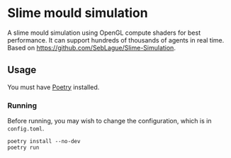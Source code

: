 # Slime mould simulation

A slime mould simulation using OpenGL compute shaders for best performance. It can support hundreds of thousands of agents in real time. Based on https://github.com/SebLague/Slime-Simulation.

## Usage

You must have [Poetry](https://python-poetry.org/docs/#installation) installed.

### Running

Before running, you may wish to change the configuration, which is in `config.toml`.

```
poetry install --no-dev
poetry run
```
